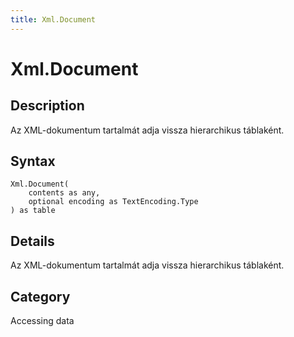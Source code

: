 ```yaml
---
title: Xml.Document
---
```


# Xml.Document


## Description

Az XML-dokumentum tartalmát adja vissza hierarchikus táblaként.


## Syntax

```powerquery
Xml.Document(
    contents as any,
    optional encoding as TextEncoding.Type
) as table
```


## Details

Az XML-dokumentum tartalmát adja vissza hierarchikus táblaként.



## Category
Accessing data

